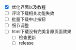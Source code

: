 - [x] 优化界面以及教程
- [ ] 评论下载相关功能失效
- [ ] 批量下载中止按钮
- [ ] 细节调整
- [ ] html下载没有完美复原页面效果
  - [ ] 检查更新
  - [ ] release